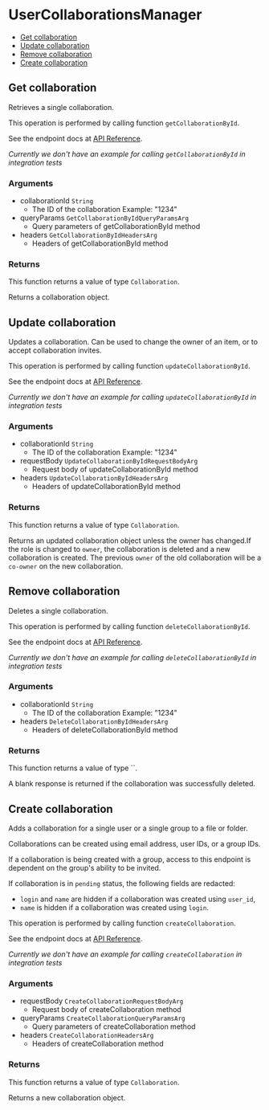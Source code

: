 # UserCollaborationsManager


- [Get collaboration](#get-collaboration)
- [Update collaboration](#update-collaboration)
- [Remove collaboration](#remove-collaboration)
- [Create collaboration](#create-collaboration)

## Get collaboration

Retrieves a single collaboration.

This operation is performed by calling function `getCollaborationById`.

See the endpoint docs at
[API Reference](https://developer.box.com/reference/get-collaborations-id/).

*Currently we don't have an example for calling `getCollaborationById` in integration tests*

### Arguments

- collaborationId `String`
  - The ID of the collaboration Example: "1234"
- queryParams `GetCollaborationByIdQueryParamsArg`
  - Query parameters of getCollaborationById method
- headers `GetCollaborationByIdHeadersArg`
  - Headers of getCollaborationById method


### Returns

This function returns a value of type `Collaboration`.

Returns a collaboration object.


## Update collaboration

Updates a collaboration.
Can be used to change the owner of an item, or to
accept collaboration invites.

This operation is performed by calling function `updateCollaborationById`.

See the endpoint docs at
[API Reference](https://developer.box.com/reference/put-collaborations-id/).

*Currently we don't have an example for calling `updateCollaborationById` in integration tests*

### Arguments

- collaborationId `String`
  - The ID of the collaboration Example: "1234"
- requestBody `UpdateCollaborationByIdRequestBodyArg`
  - Request body of updateCollaborationById method
- headers `UpdateCollaborationByIdHeadersArg`
  - Headers of updateCollaborationById method


### Returns

This function returns a value of type `Collaboration`.

Returns an updated collaboration object unless the owner has changed.If the role is changed to `owner`, the collaboration is deleted
and a new collaboration is created. The previous `owner` of
the old collaboration will be a `co-owner` on the new collaboration.


## Remove collaboration

Deletes a single collaboration.

This operation is performed by calling function `deleteCollaborationById`.

See the endpoint docs at
[API Reference](https://developer.box.com/reference/delete-collaborations-id/).

*Currently we don't have an example for calling `deleteCollaborationById` in integration tests*

### Arguments

- collaborationId `String`
  - The ID of the collaboration Example: "1234"
- headers `DeleteCollaborationByIdHeadersArg`
  - Headers of deleteCollaborationById method


### Returns

This function returns a value of type ``.

A blank response is returned if the collaboration was
successfully deleted.


## Create collaboration

Adds a collaboration for a single user or a single group to a file
or folder.

Collaborations can be created using email address, user IDs, or a
group IDs.

If a collaboration is being created with a group, access to
this endpoint is dependent on the group's ability to be invited.

If collaboration is in `pending` status, the following fields
are redacted:
- `login` and `name` are hidden if a collaboration was created
using `user_id`,
-  `name` is hidden if a collaboration was created using `login`.

This operation is performed by calling function `createCollaboration`.

See the endpoint docs at
[API Reference](https://developer.box.com/reference/post-collaborations/).

*Currently we don't have an example for calling `createCollaboration` in integration tests*

### Arguments

- requestBody `CreateCollaborationRequestBodyArg`
  - Request body of createCollaboration method
- queryParams `CreateCollaborationQueryParamsArg`
  - Query parameters of createCollaboration method
- headers `CreateCollaborationHeadersArg`
  - Headers of createCollaboration method


### Returns

This function returns a value of type `Collaboration`.

Returns a new collaboration object.



